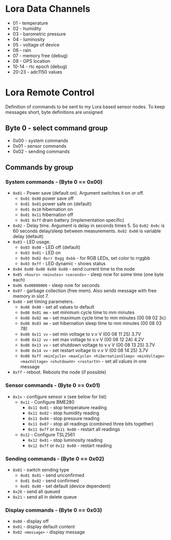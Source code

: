 # Lora Data Channels
* 01 - temperature
* 02 - humidity
* 03 - barometric pressure
* 04 - luminosity
* 05 - voltage of device
* 06 - rain
* 07 - memory free (debug)
* 08 - GPS location
* 10-14 - rtc epoch (debug)
* 20-23 - adc1150 values


# Lora Remote Control

Definition of commands to be sent to my Lora based sensor nodes. To keep messages short, byte definitions are unsigned

## Byte 0 - select command group
* 0x00 - system commands
* 0x01 - sensor commands
* 0x02 - sending commands


## Commands by group
### System commands - (Byte 0 == 0x00)
* `0x01` - Power save (default on). Argument switches it on or off.
  * `0x01 0x00` power save off
  * `0x01 0x01` power safe on (default)
  * `0x01 0x10` hibernation on
  * `0x01 0x11` hibernation off
  * `0x01 0xff` drain battery (implementation specific)
* `0x02` - Delay time. Argument is delay in seconds times 5. So `0x02 0x0c` is 60 seconds delay/sleep between measurements. `0x02 0x00` is variable delay (default)
* `0x03` - LED usage.
  * `0x03 0x00` - LED off (default)
  * `0x03 0x01` - LED on
  * `0x03 0x02 0xrr 0xgg 0xbb` - for RGB LEDs, set color to rrggbb
  * `0x03 0xff` - LED dynamic - shows status
* `0x04 0x00 0x00 0x00 0x00`  - send current time to the node
* `0x05 <hours> <minutes> <seconds>` - sleep now for some time (one byte each)
* `0x06 0x00000000` - sleep now for seconds
* `0x07` - garbage collection (free mem). Also sends message with free memory in slot 7.
* `0x08` - set timing parameters.
  * `0x08 0x00` - set all values to default
  * `0x08 0x01 mm` - set minimum cycle time to mm minutes
  * `0x08 0x02 mm` - set maximum cycle time to mm minutes (00 08 02 3c)
  * `0x08 0x03 mm` - set hibernation sleep time to mm minutes (00 08 03 78)
  * `0x08 0x11 vv` - set min voltage to v.v V (00 08 11 25) 3.7V
  * `0x08 0x12 vv` - set max voltage to v.v V (00 08 12 2A) 4.2V
  * `0x08 0x13 vv` - set shutdown voltage to v.v V (00 08 13 25) 3.7V
  * `0x08 0x14 vv` - set restart  voltage to v.v V (00 08 14 25) 3.7V
  * `0x08 0xff <minCycle> <maxCycle> <hibernationSleep> <minVoltage> <maxVoltage> <shutdownV> <restartV>` - set all values in one message
* `0xff` - reboot. Reboots the node (if possible)

### Sensor commands - (Byte 0 == 0x01)
* `0x1x` - configure sensor x (see below for list)
  * `0x11` - Configure BME280
    * `0x11 0x01` - stop temperature reading
    * `0x11 0x02` - stop humidity reading
    * `0x11 0x04` - stop pressure reading
    * `0x11 0x07` - stop all readings (combined three bits together)
    * `0x11 0xff` or `0x11 0x00` - restart all readings
  * `0x12` - Configure TSL2561
    * `0x12 0x01` - stop luminosity reading
    * `0x12 0xff` or `0x12 0x00` - restart reading

### Sending commands - (Byte 0 == 0x02)
* `0x01` - switch sending type
  * `0x01 0x01` - send unconfirmed
  * `0x01 0x02` - send confirmed
  * `0x01 0x00` - set default (device dependent)
* `0x20` - send all queued
* `0x21` - send all in delete queue

### Display commands - (Byte 0 == 0x03)
* `0x00` - display off
* `0x01` - display default content
* `0x02 <message>` - display message
